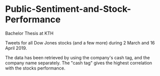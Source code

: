 # Public-Sentiment-and-Stock-Performance
Bachelor Thesis at KTH

Tweets for all Dow Jones stocks (and a few more) during 2 March and 16 April 2019.

The data has been retrieved by using the company's cash tag, and the company name separately.
The "cash tag" gives the highest correlation with the stocks performance.
